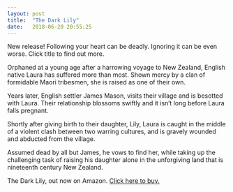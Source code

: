 ```yaml
---
layout: post
title:  "The Dark Lily"
date:   2018-06-20 20:55:25
---
```


 

New release! Following your heart can be deadly. Ignoring it can be even worse. Click title to find out more.

Orphaned at a young age after a harrowing voyage to New Zealand, English native Laura has suffered more than most. Shown mercy by a clan of formidable Maori tribesmen, she is raised as one of their own.

Years later, English settler James Mason, visits their village and is besotted with Laura. Their relationship blossoms swiftly and it isn’t long before Laura falls pregnant.

Shortly after giving birth to their daughter, Lily, Laura is caught in the middle of a violent clash between two warring cultures, and is gravely wounded and abducted from the village.

Assumed dead by all but James, he vows to find her, while taking up the challenging task of raising his daughter alone in the unforgiving land that is nineteenth century New Zealand.
 
The Dark Lily, out now on Amazon. [Click here to buy.](https://www.amazon.com/dp/B07D9DD4GS/ref=sr_1_1?s=digital-text&ie=UTF8&qid=1527285078&sr=1-1&keywords=the+dark+lily)



